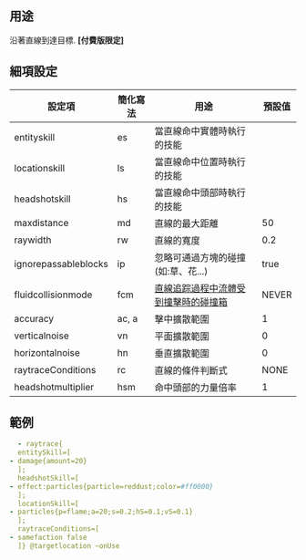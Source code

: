 用途
---------------------

沿著直線到達目標. **[付費版限定]**
 
細項設定
----------

| 設定項 | 簡化寫法 | 用途 | 預設值 |
|----------------------|-----------------------|----------------------------------------------------------------------------------------------------------------------------------------------------------|---------------|
| entityskill  |es| 當直線命中實體時執行的技能 |   |
| locationskill|ls| 當直線命中位置時執行的技能 |   |
| headshotskill|hs| 當直線命中頭部時執行的技能 |   |
| maxdistance  | md   | 直線的最大距離| 50|
| raywidth | rw | 直線的寬度  | 0.2   |  |
| ignorepassableblocks | ip| 忽略可通過方塊的碰撞(如:草、花...) | true  |
| fluidcollisionmode   | fcm   | [直線追踪過程中流體受到撞擊時的碰撞箱](https://hub.spigotmc.org/javadocs/spigot/org/bukkit/FluidCollisionMode.html) | NEVER |
| accuracy | ac, a | 擊中擴散範圍 | 1 |
| verticalnoise| vn| 平面擴散範圍   | 0 |
| horizontalnoise  | hn| 垂直擴散範圍 | 0 |
| raytraceConditions   | rc|  直線的條件判斷式| NONE  |
| headshotmultiplier   | hsm | 命中頭部的力量倍率| 1 |

範例
--------

```yml
  - raytrace{
  entitySkill=[
- damage{amount=20}
  ];
  headshotSkill=[
- effect:particles{particle=reddust;color=#ff0000}
  ];
  locationSkill=[
- particles{p=flame;a=20;s=0.2;hS=0.1;vS=0.1}
  ];
  raytraceConditions=[
- samefaction false
  ]} @targetlocation ~onUse
```